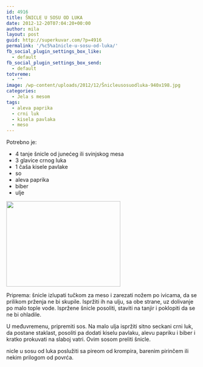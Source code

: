 ```yaml
---
id: 4916
title: ŠNICLE U SOSU OD LUKA
date: 2012-12-20T07:04:20+00:00
author: mila
layout: post
guid: http://superkuvar.com/?p=4916
permalink: '/%c5%a1nicle-u-sosu-od-luka/'
fb_social_plugin_settings_box_like:
  - default
fb_social_plugin_settings_box_send:
  - default
totvreme:
  - ""
image: /wp-content/uploads/2012/12/Šnicleusosuodluka-940x198.jpg
categories:
  - Jela s mesom
tags:
  - aleva paprika
  - crni luk
  - kisela pavlaka
  - meso
---
```

Potrebno je:

  * 4 tanje šnicle od junećeg ili svinjskog mesa
  * 3 glavice crnog luka
  * 1 čaša kisele pavlake
  * so
  * aleva paprika
  * biber
  * ulje

<img class="alignnone size-medium wp-image-4917" title="Šnicleusosuodluka" src="//superkuvar.com/wp-content/uploads/2012/12/Šnicleusosuodluka-300x225.jpg" alt="" width="300" height="225" /> 

Priprema: šnicle izlupati tučkom za meso i zarezati nožem po ivicama, da se prilikom prženja ne bi skupile. Ispržiti ih na ulju, sa obe strane, uz dolivanje po malo tople vode. Ispržene šnicle posoliti, staviti na tanjir i poklopiti da se ne bi ohladile.

U međuvremenu, pripremiti sos. Na malo ulja ispržiti sitno seckani crni luk, da postane staklast, posoliti pa dodati kiselu pavlaku, alevu papriku i biber i kratko prokuvati na slaboj vatri. Ovim sosom preliti šnicle.

 nicle u sosu od luka poslužiti sa pireom od krompira, barenim pirinčem ili nekim prilogom od povrća.